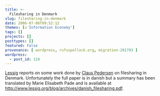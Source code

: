 ```yaml
---
title: >-
  Filesharing in Denmark
slug: filesharing-in-denmark
date: 2006-07-06T09:52:12
themes: [u'Information Economy']
tags: []
projects: []
posttypes: []
featured: False
provenance: [ wordpress, rufuspollock.org, migration-201703 ]
wordpress:
  - post_id: 124
---
```


[Lessig](http://www.lessig.org/blog/archives/003460.shtml) reports on some work done by [Claus Pedersen](http://www.piratgruppen.org/) on filesharing in Denmark. Unfortunately the full paper is in danish but a summary has been translated by Marie Elisabeth Pade and is available at <http://www.lessig.org/blog/archives/danish_filesharing.pdf>.

